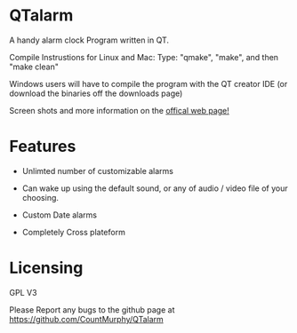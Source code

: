 QTalarm
=======

A handy alarm clock Program written in QT.

Compile Instrustions for Linux and Mac:
  Type: "qmake", "make", and then "make clean"

Windows users will have to compile the program with the QT creator IDE (or download the binaries off the downloads page)

Screen shots and more information on the [offical web page!](https://random-hackery.net/page/qtalarm/)

Features
========

- Unlimted number of customizable alarms

- Can wake up using the default sound, or any of audio / video file of your choosing.

- Custom Date alarms

- Completely Cross plateform


Licensing
==========
GPL V3


Please Report any bugs to the github page at https://github.com/CountMurphy/QTalarm

